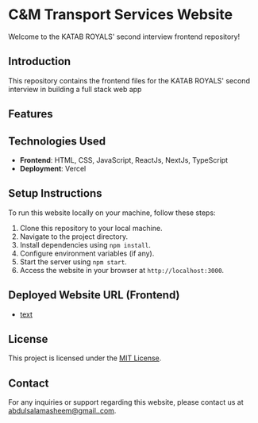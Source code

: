 # C&M Transport Services Website

Welcome to the KATAB ROYALS' second interview frontend repository!

## Introduction

This repository contains the frontend files for the KATAB ROYALS' second interview in building a full stack web app

## Features

## Technologies Used

- **Frontend**: HTML, CSS, JavaScript, ReactJs, NextJs, TypeScript
- **Deployment**: Vercel

## Setup Instructions

To run this website locally on your machine, follow these steps:

1. Clone this repository to your local machine.
2. Navigate to the project directory.
3. Install dependencies using `npm install`.
4. Configure environment variables (if any).
5. Start the server using `npm start`.
6. Access the website in your browser at `http://localhost:3000`.

## Deployed Website URL (Frontend)

- [text](https://candm-services.vercel.app/)

## License

This project is licensed under the [MIT License](LICENSE).

## Contact

For any inquiries or support regarding this website, please contact us at [abdulsalamasheem@gmail..com](mailto:abdulsalamasheem@gmail.com).
